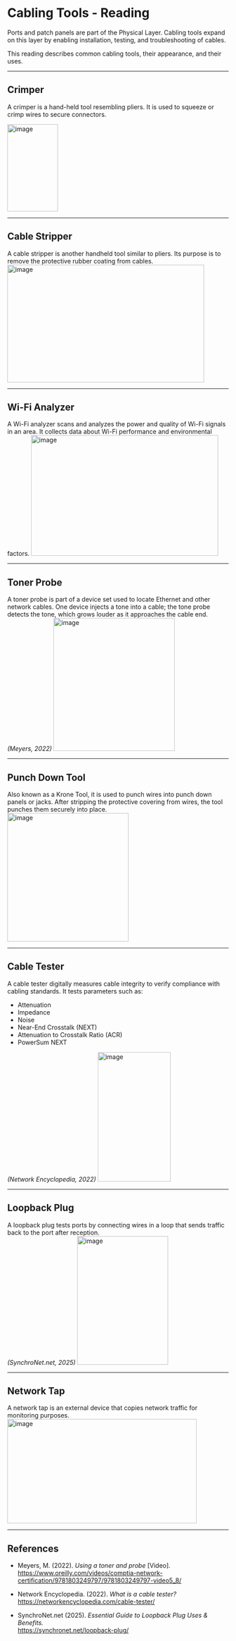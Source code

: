 # Cabling Tools - Reading

Ports and patch panels are part of the Physical Layer. Cabling tools expand on this layer by enabling installation, testing, and troubleshooting of cables.

This reading describes common cabling tools, their appearance, and their uses.

---

## Crimper

A crimper is a hand-held tool resembling pliers. It is used to squeeze or crimp wires to secure connectors.

<img width="115" height="198" alt="image" src="https://github.com/user-attachments/assets/bee39684-a0f1-4f57-9080-c5f9a563f242" />


---

## Cable Stripper

A cable stripper is another handheld tool similar to pliers. Its purpose is to remove the protective rubber coating from cables.
<img width="448" height="267" alt="image" src="https://github.com/user-attachments/assets/d3ede8f8-bba0-463a-9860-06f75e720ca1" />

---

## Wi-Fi Analyzer

A Wi-Fi analyzer scans and analyzes the power and quality of Wi-Fi signals in an area. It collects data about Wi-Fi performance and environmental factors.
<img width="426" height="274" alt="image" src="https://github.com/user-attachments/assets/6b9198d6-738c-4ebb-be37-9dfdd3733804" />

---

## Toner Probe

A toner probe is part of a device set used to locate Ethernet and other network cables. One device injects a tone into a cable; the tone probe detects the tone, which grows louder as it approaches the cable end.  
*(Meyers, 2022)*
<img width="276" height="302" alt="image" src="https://github.com/user-attachments/assets/4c429406-8723-41fb-a005-aafdd12b5a4a" />

---

## Punch Down Tool

Also known as a Krone Tool, it is used to punch wires into punch down panels or jacks. After stripping the protective covering from wires, the tool punches them securely into place.
<img width="276" height="292" alt="image" src="https://github.com/user-attachments/assets/f43ac172-a929-4774-94fc-daec75cedcf4" />

---

## Cable Tester

A cable tester digitally measures cable integrity to verify compliance with cabling standards. It tests parameters such as:

- Attenuation  
- Impedance  
- Noise  
- Near-End Crosstalk (NEXT)  
- Attenuation to Crosstalk Ratio (ACR)  
- PowerSum NEXT  

*(Network Encyclopedia, 2022)*
<img width="166" height="294" alt="image" src="https://github.com/user-attachments/assets/9dc41d81-3d58-44f6-beb5-3d1b5b94bb29" />

---

## Loopback Plug

A loopback plug tests ports by connecting wires in a loop that sends traffic back to the port after reception.  
*(SynchroNet.net, 2025)*
<img width="207" height="292" alt="image" src="https://github.com/user-attachments/assets/5c9c19ba-0e83-4368-953c-7833cbd7fd27" />

---

## Network Tap

A network tap is an external device that copies network traffic for monitoring purposes.
<img width="431" height="237" alt="image" src="https://github.com/user-attachments/assets/c094142b-a72b-4de1-ae05-9ef20209e4c1" />

---

## References

- Meyers, M. (2022). *Using a toner and probe* [Video].  
  https://www.oreilly.com/videos/comptia-network-certification/9781803249797/9781803249797-video5_8/

- Network Encyclopedia. (2022). *What is a cable tester?*  
  https://networkencyclopedia.com/cable-tester/

- SynchroNet.net (2025). *Essential Guide to Loopback Plug Uses & Benefits.*  
  https://synchronet.net/loopback-plug/
